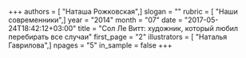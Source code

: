 +++
authors = [ "Наташа Рожковская",]
slogan = ""
rubric = [ "Наши современники",]
year = "2014"
month = "07"
date = "2017-05-24T18:42:12+03:00"
title = "Сол Ле Bитт: художник, который любил перебирать все случаи"
first_page = "2"
illustrators = [ "Наталья Гаврилова",]
npages = "5"
in_sample = false
+++
